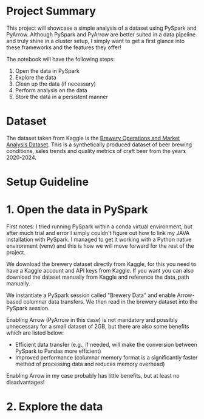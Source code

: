# Project Summary
This project will showcase a simple analysis of a dataset using PySpark and PyArrow. Although PySpark and PyArrow are better suited in a data pipeline and truly shine in a cluster setup, I simply want to get a first glance into these frameworks and the features they offer!

The notebook will have the following steps:
1. Open the data in PySpark
2. Explore the data
3. Clean up the data (if necessary)
4. Perform analysis on the data
5. Store the data in a persistent manner

# Dataset
The dataset taken from Kaggle is the [Brewery Operations and Market Analysis Dataset](https://www.kaggle.com/datasets/ankurnapa/brewery-operations-and-market-analysis-dataset/). This is a synthetically produced dataset of beer brewing conditions, sales trends and quality metrics of craft beer from the years 2020-2024.

# Setup Guideline


# 1. Open the data in PySpark
First notes: I tried running PySpark within a conda virtual environment, but after much trial and error I simply couldn't figure out how to link my JAVA installation with PySpark. I managed to get it working with a Python native environment (venv) and this is how we will move forward for the rest of the project.

We download the brewery dataset directly from Kaggle, for this you need to have a Kaggle account and API keys from Kaggle. If you want you can also download the dataset manually from Kaggle and reference the data_path manually.

We instantiate a PySpark session called "Brewery Data" and enable Arrow-based columnar data transfers. We then read in the brewery dataset into the PySpark session. 

Enabling Arrow (PyArrow in this case) is not mandatory and possibly unnecessary for a small dataset of 2GB, but there are also some benefits which are listed below:
- Efficient data transfer (e.g., if needed, will make the conversion between PySpark to Pandas more efficient)
- Improved performance (columnar memory format is a significantly faster method of processing data and reduces memory overhead)

Enabling Arrow in my case probably has little benefits, but at least no disadvantages!

# 2. Explore the data


